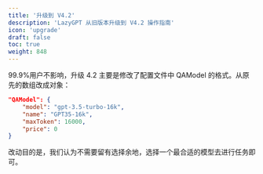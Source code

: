 ```yaml
---
title: '升级到 V4.2'
description: 'LazyGPT 从旧版本升级到 V4.2 操作指南'
icon: 'upgrade'
draft: false
toc: true
weight: 848
---
```


99.9%用户不影响，升级 4.2 主要是修改了配置文件中 QAModel 的格式。从原先的数组改成对象：

```json
"QAModel": {
    "model": "gpt-3.5-turbo-16k",
    "name": "GPT35-16k",
    "maxToken": 16000,
    "price": 0
}
```

改动目的是，我们认为不需要留有选择余地，选择一个最合适的模型去进行任务即可。
